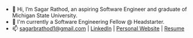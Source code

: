 - 👋 Hi, I’m Sagar Rathod, an aspiring Software Engineer and graduate of Michigan State University.
- 💼 I'm currently a Software Engineering Fellow @ Headstarter.
- 📫 sagarbrathod1@gmail.com | [LinkedIn](https://www.linkedin.com/in/sagarbrathod/) | [Personal Website](https://sagarrathod.site) | [Resume](https://github.com/sagarbrathod1/resume/blob/main/Resume%20-%20Sagar%20Rathod.pdf)

<!---
sagarbrathod1/sagarbrathod1 is a ✨ special ✨ repository because its `README.md` (this file) appears on your GitHub profile.
You can click the Preview link to take a look at your changes.
--->
